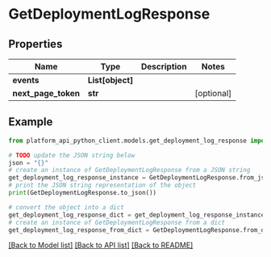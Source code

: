# GetDeploymentLogResponse


## Properties

Name | Type | Description | Notes
------------ | ------------- | ------------- | -------------
**events** | **List[object]** |  | 
**next_page_token** | **str** |  | [optional] 

## Example

```python
from platform_api_python_client.models.get_deployment_log_response import GetDeploymentLogResponse

# TODO update the JSON string below
json = "{}"
# create an instance of GetDeploymentLogResponse from a JSON string
get_deployment_log_response_instance = GetDeploymentLogResponse.from_json(json)
# print the JSON string representation of the object
print(GetDeploymentLogResponse.to_json())

# convert the object into a dict
get_deployment_log_response_dict = get_deployment_log_response_instance.to_dict()
# create an instance of GetDeploymentLogResponse from a dict
get_deployment_log_response_from_dict = GetDeploymentLogResponse.from_dict(get_deployment_log_response_dict)
```
[[Back to Model list]](../README.md#documentation-for-models) [[Back to API list]](../README.md#documentation-for-api-endpoints) [[Back to README]](../README.md)


